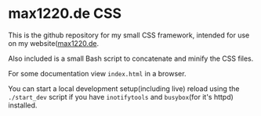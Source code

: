 # max1220.de CSS

This is the github repository for my small CSS framework,
intended for use on my website([max1220.de](https://max1220.de).

Also included is a small Bash script to concatenate and minify the CSS files.

For some documentation view `index.html` in a browser.

You can start a local development setup(including live) reload using the `./start_dev`
script if you have `inotifytools` and `busybox`(for it's httpd) installed.
